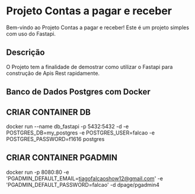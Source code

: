 # Projeto Contas a pagar e receber

Bem-vindo ao Projeto Contas a pagar e receber! Este é um projeto simples com uso do Fastapi.

## Descrição

O Projeto tem a finalidade de demostrar como utilizar o Fastapi para construção de Apis Rest rapidamente.

## Banco de Dados Postgres com Docker

## CRIAR CONTAINER DB
docker run --name db_fastapi -p 5432:5432 -d -e POSTGRES_DB=my_postgres -e POSTGRES_USER=falcao -e POSTGRES_PASSWORD=f1616 postgres

## CRIAR CONTAINER PGADMIN
docker run -p 8080:80 -e 'PGADMIN_DEFAULT_EMAIL=tiagofalcaoshow12@gmail.com' -e 'PGADMIN_DEFAULT_PASSWORD=falcao' -d dpage/pgadmin4
